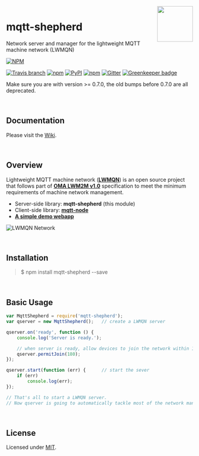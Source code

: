 <img src="https://raw.githubusercontent.com/lwmqn/documents/master/media/mqtt.png" align="right" height="96" width="96" />
  
# mqtt-shepherd
Network server and manager for the lightweight MQTT machine network (LWMQN)  
  
[![NPM](https://nodei.co/npm/mqtt-shepherd.png?downloads=true)](https://nodei.co/npm/mqtt-shepherd/)  

[![Travis branch](https://img.shields.io/travis/lwmqn/mqtt-shepherd/master.svg?maxAge=2592000)](https://travis-ci.org/lwmqn/mqtt-shepherd)
[![npm](https://img.shields.io/npm/v/mqtt-shepherd.svg?maxAge=2592000)](https://www.npmjs.com/package/mqtt-shepherd)
[![PyPI](https://img.shields.io/pypi/status/Django.svg?maxAge=2592000)](https://www.npmjs.com/package/mqtt-shepherd)
[![npm](https://img.shields.io/npm/l/mqtt-shepherd.svg?maxAge=2592000)](https://www.npmjs.com/package/mqtt-shepherd)
[![Gitter](https://img.shields.io/gitter/room/lwmqn/Lobby.svg)](https://gitter.im/lwmqn/Lobby) [![Greenkeeper badge](https://badges.greenkeeper.io/lwmqn/mqtt-shepherd.svg)](https://greenkeeper.io/)

Make sure you are with version >= 0.7.0, the old bumps before 0.7.0 are all deprecated.

<br />
  
## Documentation  

Please visit the [Wiki](https://github.com/lwmqn/mqtt-shepherd/wiki).


<br />

## Overview

Lightweight MQTT machine network ([**LWMQN**](http://lwmqn.github.io)) is an open source project that follows part of [**OMA LWM2M v1.0**](http://technical.openmobilealliance.org/Technical/technical-information/release-program/current-releases/oma-lightweightm2m-v1-0) specification to meet the minimum requirements of machine network management.  

* Server-side library: **mqtt-shepherd** (this module)
* Client-side library: [**mqtt-node**](https://github.com/lwmqn/mqtt-node)
* [**A simple demo webapp**](https://github.com/lwmqn/lwmqn-demo)

![LWMQN Network](https://raw.githubusercontent.com/lwmqn/documents/master/media/lwmqn_net.png)

<br />

## Installation

> $ npm install mqtt-shepherd --save
  
<br />

## Basic Usage

```js
var MqttShepherd = require('mqtt-shepherd');
var qserver = new MqttShepherd();   // create a LWMQN server

qserver.on('ready', function () {
    console.log('Server is ready.');

    // when server is ready, allow devices to join the network within 180 secs
    qserver.permitJoin(180);
});

qserver.start(function (err) {      // start the sever
    if (err)
        console.log(err);
});

// That's all to start a LWMQN server.
// Now qserver is going to automatically tackle most of the network managing things.
```
  
<br />

## License

Licensed under [MIT](https://github.com/lwmqn/mqtt-shepherd/blob/master/LICENSE).

